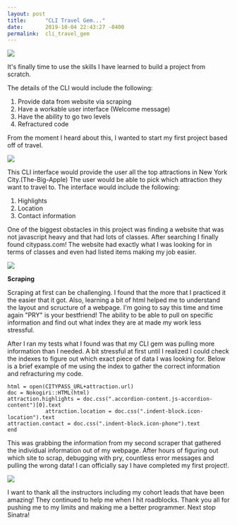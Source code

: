 ```yaml
---
layout: post
title:      "CLI Travel Gem..."
date:       2019-10-04 22:43:27 -0400
permalink:  cli_travel_gem
---
```


![](http://media.giphy.com/media/FTELxTvVLJqRq/giphy.gif)

It's finally time to use the skills I have learned to build a project from scratch. 

The details of the CLI would include the following: 
1. Provide data from website via scraping 
2. Have a workable user interface (Welcome message) 
3. Have the ability to go two levels 
4. Refractured code 

From the moment I heard about this, I wanted to start my first project based off of travel. 

![](http://media.giphy.com/media/BpUf33t5khgVq/giphy.gif)

This CLI interface would provide the user all the top attractions in New York City.(The-Big-Apple) 
The user would be able to pick which attraction they want to travel to. 
The interface would include the following: 
1. Highlights 
2. Location
3. Contact information

One of the biggest obstacles in this project was finding a website that was not javascript heavy and that had lots of classes. After searching I finally found citypass.com! The website had exactly what I was looking for in terms of classes and even had listed items making my job easier. 



![](http://media.giphy.com/media/YTbZzCkRQCEJa/giphy.gif)

**Scraping**

Scraping at first can be challenging. I found that the more that I practiced it the easier that it got. Also, learning a bit of html helped me to understand the layout and scructure of a webpage. I'm going to say this time and time again "PRY" is your bestfriend! The ability to be able to pull on specific information and find out what index they are at made my work less stressful.  

After I ran my tests what I found was that my CLI gem was pulling more information than I needed. A bit stressful at first until I realized I could check the indexes to figure out which exact piece of data I was looking for. Below is a brief example of me using the index to gather the correct information and refracturing my code. 



	html = open(CITYPASS_URL+attraction.url)
	doc = Nokogiri::HTML(html)
	attraction.highlights = doc.css(".accordion-content.js-accordion-content")[0].text
				attraction.location = doc.css(".indent-block.icon-location").text
	attraction.contact = doc.css(".indent-block.icon-phone").text
	end 
	

This was grabbing the information from my second scraper that gathered the individual information out of my webpage.
After hours of figuring out which site to scrap, debugging with pry, countless error messages and pulling the wrong data! I can officially say I have completed my first project!. 

![](http://media.giphy.com/media/FZKg2f6KjzkhW/giphy.gif)

I want to thank all the instructors including my cohort leads that have been amazing! They continued to help me when I hit roadblocks. Thank you all for pushing me to my limits and making me a better programmer. Next stop Sinatra!













